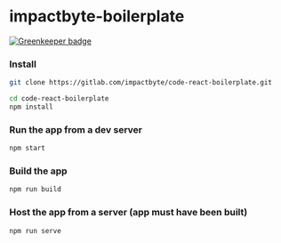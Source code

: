 # impactbyte-boilerplate

[![Greenkeeper badge](https://badges.greenkeeper.io/impactbyte-learn/code-react-boilerplate.svg)](https://greenkeeper.io/)

### Install
```sh
git clone https://gitlab.com/impactbyte/code-react-boilerplate.git

cd code-react-boilerplate
npm install
```

### Run the app from a dev server
```sh
npm start
```

### Build the app
```sh
npm run build
```

### Host the app from a server (app must have been built)
```sh
npm run serve
```
